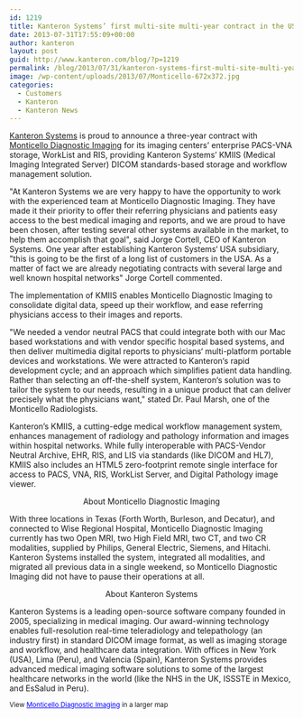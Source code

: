 ```yaml
---
id: 1219
title: Kanteron Systems’ first multi-site multi-year contract in the USA
date: 2013-07-31T17:55:09+00:00
author: kanteron
layout: post
guid: http://www.kanteron.com/blog/?p=1219
permalink: /blog/2013/07/31/kanteron-systems-first-multi-site-multi-year-contract-in-the-usa/
image: /wp-content/uploads/2013/07/Monticello-672x372.jpg
categories:
  - Customers
  - Kanteron
  - Kanteron News
---
```

<a title="http://www.kanteron.com" href="http://www.kanteron.com" target="_blank">Kanteron Systems</a> is proud to announce a three-year contract with <a title="http://monticellodiagnosticimaging.com" href="http://monticellodiagnosticimaging.com" target="_blank">Monticello Diagnostic Imaging</a> for its imaging centers’ enterprise PACS-VNA storage, WorkList and RIS, providing Kanteron Systems’ KMIIS (Medical Imaging Integrated Server) DICOM standards-based storage and workflow management solution.

"At Kanteron Systems we are very happy to have the opportunity to work with the experienced team at Monticello Diagnostic Imaging. They have made it their priority to offer their referring physicians and patients easy access to the best medical imaging and reports, and we are proud to have been chosen, after testing several other systems available in the market, to help them accomplish that goal", said Jorge Cortell, CEO of Kanteron Systems. One year after establishing Kanteron Systems‘ USA subsidiary, "this is going to be the first of a long list of customers in the USA. As a matter of fact we are already negotiating contracts with several large and well known hospital networks" Jorge Cortell commented.

The implementation of KMIIS enables Monticello Diagnostic Imaging to consolidate digital data, speed up their workflow, and ease referring physicians access to their images and reports.

"We needed a vendor neutral PACS that could integrate both with our Mac based workstations and with vendor specific hospital based systems, and then deliver multimedia digital reports to physicians‘ multi-platform portable devices and workstations. We were attracted to Kanteron‘s rapid development cycle; and an approach which simplifies patient data handling. Rather than selecting an off-the-shelf system, Kanteron‘s solution was to tailor the system to our needs, resulting in a unique product that can deliver precisely what the physicians want," stated Dr. Paul Marsh, one of the Monticello Radiologists. 

Kanteron’s KMIIS, a cutting-edge medical workflow management system, enhances management of radiology and pathology information and images within hospital networks. While fully interoperable with PACS-Vendor Neutral Archive, EHR, RIS, and LIS via standards (like DICOM and HL7), KMIIS also includes an HTML5 zero-footprint remote single interface for access to PACS, VNA, RIS, WorkList Server, and Digital Pathology image viewer. 

<p style="text-align: center">
  About Monticello Diagnostic Imaging
</p>

With three locations in Texas (Forth Worth, Burleson, and Decatur), and connected to Wise Regional Hospital, Monticello Diagnostic Imaging currently has two Open MRI, two High Field MRI, two CT, and two CR modalities, supplied by Philips, General Electric, Siemens, and Hitachi. Kanteron Systems installed the system, integrated all modalities, and migrated all previous data in a single weekend, so Monticello Diagnostic Imaging did not have to pause their operations at all. 

<p style="text-align: center">
  About Kanteron Systems
</p>

Kanteron Systems is a leading open-source software company founded in 2005, specializing in medical imaging. Our award-winning technology enables full-resolution real-time teleradiology and telepathology (an industry first) in standard DICOM image format, as well as imaging storage and workflow, and healthcare data integration. With offices in New York (USA), Lima (Peru), and Valencia (Spain), Kanteron Systems provides advanced medical imaging software solutions to some of the largest healthcare networks in the world (like the NHS in the UK, ISSSTE in Mexico, and EsSalud in Peru). 

<small>View <a style="color: #0000ff;text-align: left" href="https://www.google.com/maps/ms?msa=0&msid=205321499680018009516.0004e2ab7c19f2b8e25e7&ie=UTF8&t=m&ll=32.916485,-97.237244&spn=0.806976,1.167297&z=9&source=embed">Monticello Diagnostic Imaging</a> in a larger map</small>